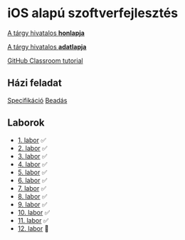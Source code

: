 # iOS alapú szoftverfejlesztés

[A tárgy hivatalos **honlapja**](https://www.aut.bme.hu/Course/ios)

[A tárgy hivatalos **adatlapja**](http://www.vik.bme.hu/kepzes/targyak/VIAUAV15)

[GitHub Classroom tutorial](github_classroom/github_classroom.md)

## Házi feladat

[Specifikáció](homework/specification.md)
[Beadás](homework/release.md)

## Laborok

* [1. labor](labor_01/labor_01.md) :white_check_mark:
* [2. labor](labor_02/labor_02.md) :white_check_mark:
* [3. labor](labor_03/labor_03.md) :white_check_mark:
* [4. labor](labor_04/labor_04.md) :white_check_mark:
* [5. labor](labor_05/labor_05.md) :white_check_mark:
* [6. labor](labor_06/labor_06.md) :white_check_mark:
* [7. labor](labor_07/labor_07.md) :white_check_mark:
* [8. labor](labor_08/labor_08.md) :white_check_mark:
* [9. labor](labor_09/labor_09.md) :white_check_mark:
* [10. labor](labor_10/labor_10.md) :white_check_mark:
* [11. labor](labor_11/labor_11.md) :white_check_mark:
* [12. labor](labor_12/labor_12.md) :large_blue_circle:

